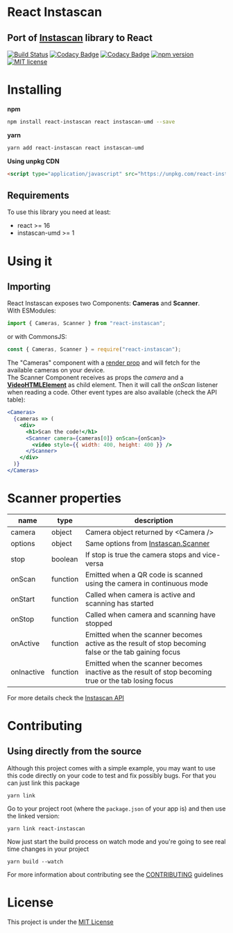 # React Instascan
## Port of [Instascan](https://github.com/schmich/instascan) library to React  
[![Build Status](https://travis-ci.org/rubenspgcavalcante/react-instascan.svg?branch=master)](https://travis-ci.org/rubenspgcavalcante/react-instascan)
[![Codacy Badge](https://api.codacy.com/project/badge/Grade/639bf0dfa90f47b280f31e7498a40f5a)](https://www.codacy.com/app/rubenspgcavalcante/react-instascan?utm_source=github.com&amp;utm_medium=referral&amp;utm_content=rubenspgcavalcante/react-instascan&amp;utm_campaign=Badge_Grade)
[![Codacy Badge](https://api.codacy.com/project/badge/Coverage/639bf0dfa90f47b280f31e7498a40f5a)](https://www.codacy.com/app/rubenspgcavalcante/react-instascan?utm_source=github.com&utm_medium=referral&utm_content=rubenspgcavalcante/react-instascan&utm_campaign=Badge_Coverage)
[![npm version](https://badge.fury.io/js/react-instascan.svg)](https://badge.fury.io/js/react-instascan)
[![MIT license](https://img.shields.io/badge/License-MIT-blue.svg)](https://lbesson.mit-license.org/)

# Installing
**npm**   
```bash
npm install react-instascan react instascan-umd --save
```

**yarn**  
```bash
yarn add react-instascan react instascan-umd
```

**Using unpkg CDN**
```html
<script type="application/javascript" src="https://unpkg.com/react-instascan/dist/main.js"></script>
```

## Requirements
To use this library you need at least:
 - react >= 16
 - instascan-umd >= 1

# Using it

## Importing
React Instascan exposes two Components: **Cameras** and **Scanner**.  
With ESModules:
```js
import { Cameras, Scanner } from "react-instascan";
```
or with CommonsJS:
```js
const { Cameras, Scanner } = require("react-instascan");
```

The "Cameras" component with a [render prop](https://reactjs.org/docs/render-props.html) and will fetch for the 
available cameras on your device.  
The Scanner Component receives as props the *camera* and a [**VideoHTMLElement**](https://developer.mozilla.org/en-US/docs/Web/HTML/Element/video) 
as child element. Then it will call the *onScan* listener when reading a code. 
Other event types are also available (check the API table):
```jsx
<Cameras>
  {cameras => (
    <div>
      <h1>Scan the code!</h1>
      <Scanner camera={cameras[0]} onScan={onScan}>
        <video style={{ width: 400, height: 400 }} />
      </Scanner>
    </div>
  )}
</Cameras>
```

# Scanner properties

|      name         |         type      |                     description                   |
|-------------------|-------------------|---------------------------------------------------|
| camera            | object            | Camera object returned by \<Camera \/\>           |
| options           | object            | Same options from [Instascan.Scanner](https://github.com/schmich/instascan#let-scanner--new-instascanscanneropts)|
| stop              | boolean           | If stop is true the camera stops and vice-versa   |
| onScan            | function          | Emitted when a QR code is scanned using the camera in continuous mode |
| onStart           | function          | Called when camera is active and scanning has started |
| onStop            | function          | Called when camera and scanning have stopped |
| onActive          | function          | Emitted when the scanner becomes active as the result of stop becoming false or the tab gaining focus |
| onInactive        | function          | Emitted when the scanner becomes inactive as the result of stop becoming true or the tab losing focus |

For more details check the [Instascan API](https://github.com/schmich/instascan#api)

# Contributing

## Using directly from the source

Although this project comes with a simple example, you may want to use this code
directly on your code to test and fix possibly bugs. For that you can just link this package
```
yarn link
```

Go to your project root (where the `package.json` of your app is) and then use the linked version:
```
yarn link react-instascan
```

Now just start the build process on watch mode and you're going to see real time changes
in your project
```
yarn build --watch
```

For more information about contributing see the [CONTRIBUTING](.github/CONTRIBUTING.md) guidelines

# License

This project is under the [MIT License](https://opensource.org/licenses/MIT)
